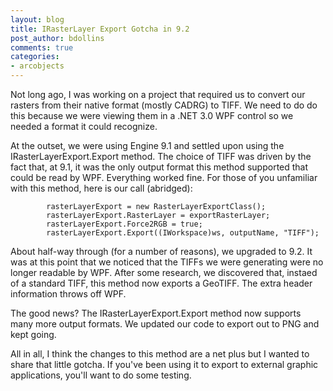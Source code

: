 ```yaml
---
layout: blog
title: IRasterLayer Export Gotcha in 9.2
post_author: bdollins
comments: true
categories:
- arcobjects
---
```


Not long ago, I was working on a project that required us to convert our rasters from their native format (mostly CADRG) to TIFF. We need to do do this because we were viewing them in a .NET 3.0 WPF control so we needed a format it could recognize.

At the outset, we were using Engine 9.1 and settled upon using the IRasterLayerExport.Export method. The choice of TIFF was driven by the fact that, at 9.1, it was the only output format this method supported that could be read by WPF. Everything worked fine. For those of you unfamiliar with this method, here is our call (abridged):

            rasterLayerExport = new RasterLayerExportClass();
            rasterLayerExport.RasterLayer = exportRasterLayer;
            rasterLayerExport.Force2RGB = true;
            rasterLayerExport.Export((IWorkspace)ws, outputName, "TIFF");

About half-way through (for a number of reasons), we upgraded to 9.2. It was at this point that we noticed that the TIFFs we were generating were no longer readable by WPF. After some research, we discovered that, instaed of a standard TIFF, this method now exports a GeoTIFF. The extra header information throws off WPF.

The good news? The IRasterLayerExport.Export method now supports many more output formats. We updated our code to export out to PNG and kept going.

All in all, I think the changes to this method are a net plus but I wanted to share that little gotcha. If you've been using it to export to external graphic applications, you'll want to do some testing.